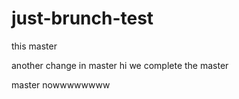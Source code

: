 # just-brunch-test
this master

another change in master 
 hi we complete the master 

master nowwwwwwww
